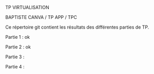 TP VIRTUALISATION 

BAPTISTE CANVA / TP APP / TPC


Ce répertoire git contient les résultats des différentes parties de TP.

Partie 1 : ok

Partie 2 : ok

Partie 3 : 

Partie 4 :
